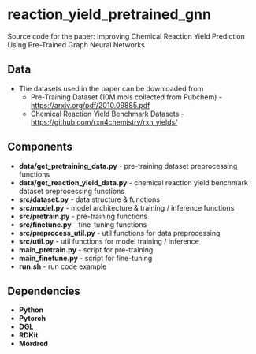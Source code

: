 # reaction_yield_pretrained_gnn
Source code for the paper: Improving Chemical Reaction Yield Prediction Using Pre-Trained Graph Neural Networks

## Data
- The datasets used in the paper can be downloaded from
  - Pre-Training Dataset (10M mols collected from Pubchem) - https://arxiv.org/pdf/2010.09885.pdf
  - Chemical Reaction Yield Benchmark Datasets - https://github.com/rxn4chemistry/rxn_yields/

## Components
- **data/get_pretraining_data.py** - pre-training dataset preprocessing functions
- **data/get_reaction_yield_data.py** - chemical reaction yield benchmark dataset preprocessing functions
- **src/dataset.py** - data structure & functions
- **src/model.py** - model architecture & training / inference functions
- **src/pretrain.py** - pre-training functions
- **src/finetune.py** - fine-tuning functions
- **src/preprocess_util.py** - util functions for data preprocessing
- **src/util.py** - util functions for model training / inference
- **main_pretrain.py** - script for pre-training
- **main_finetune.py** - script for fine-tuning
- **run.sh** - run code example

## Dependencies
- **Python**
- **Pytorch**
- **DGL**
- **RDKit**
- **Mordred**
